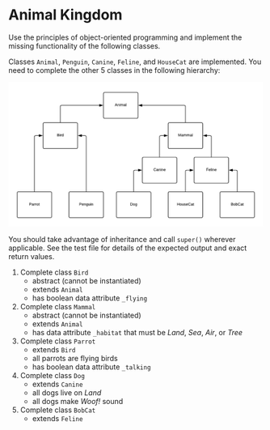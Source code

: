 # Animal Kingdom

Use the principles of object-oriented programming and implement the missing functionality of the following classes.

Classes `Animal`, `Penguin`, `Canine`, `Feline`, and `HouseCat` are implemented. You need to complete the other 5 classes in the following hierarchy:

![Animal kingdom](zoo.png)

You should take advantage of inheritance and call `super()` wherever applicable. See the test file for details of the expected output and exact return values.

1. Complete class `Bird`
   - abstract (cannot be instantiated)
   - extends `Animal`
   - has boolean data attribute `_flying`
1. Complete class `Mammal`
   - abstract (cannot be instantiated)
   - extends `Animal`
   - has data attribute `_habitat` that must be _Land_, _Sea_, _Air_, or _Tree_
1. Complete class `Parrot`
   - extends `Bird`
   - all parrots are flying birds
   - has boolean data attribute `_talking`
1. Complete class `Dog`
   - extends `Canine`
   - all dogs live on _Land_
   - all dogs make _Woof!_ sound
1. Complete class `BobCat`
   - extends `Feline`
